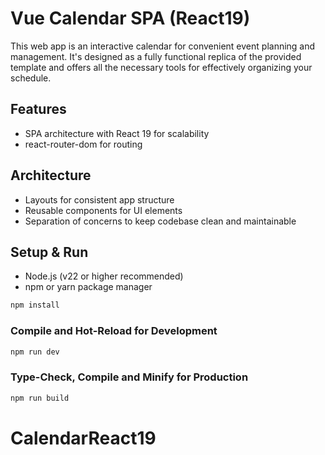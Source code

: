 # Vue Calendar SPA (React19)

This web app is an interactive calendar for convenient event planning and management. It's designed as a fully functional replica of the provided template and offers all the necessary tools for effectively organizing your schedule.

## Features

- SPA architecture with React 19 for scalability
- react-router-dom for routing

## Architecture

- Layouts for consistent app structure
- Reusable components for UI elements
- Separation of concerns to keep codebase clean and maintainable

## Setup & Run

- Node.js (v22 or higher recommended)
- npm or yarn package manager

```sh
npm install
```

### Compile and Hot-Reload for Development

```sh
npm run dev
```

### Type-Check, Compile and Minify for Production

```sh
npm run build
```
# CalendarReact19
